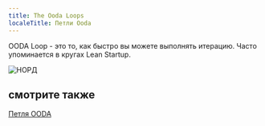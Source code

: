 ```yaml
---
title: The Ooda Loops
localeTitle: Петли Ooda
---
```

OODA Loop - это то, как быстро вы можете выполнять итерацию. Часто упоминается в кругах Lean Startup.

![НОРД](https://upload.wikimedia.org/wikipedia/commons/3/3a/OODA.Boyd.svg)

## смотрите также

[Петля OODA](https://en.wikipedia.org/wiki/OODA_loop)